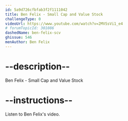 ```yaml
---
id: 5a9d726cfbfab3f2f1111042
title: Ben Felix - Small Cap and Value Stock
challengeType: 0
videoUrl: https://www.youtube.com/watch?v=2MVSsVi1_e4
# forumTopicId: 301086
dashedName: ben-felix-scv
ghissue: 546
menAuthor: Ben Felix
---
```


# --description--

Ben Felix - Small Cap and Value Stock

# --instructions--

Listen to Ben Felix's video.